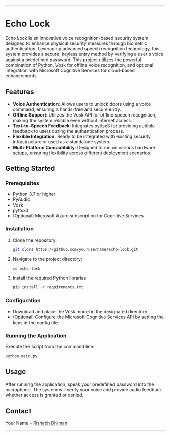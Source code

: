 
---

# Echo Lock

Echo Lock is an innovative voice recognition-based security system designed to enhance physical security measures through biometric authentication. Leveraging advanced speech recognition technology, this system provides a secure, keyless entry method by verifying a user's voice against a predefined password. This project utilizes the powerful combination of Python, Vosk for offline voice recognition, and optional integration with Microsoft Cognitive Services for cloud-based enhancements.

## Features

- **Voice Authentication**: Allows users to unlock doors using a voice command, ensuring a hands-free and secure entry.
- **Offline Support**: Utilizes the Vosk API for offline speech recognition, making the system reliable even without internet access.
- **Text-to-Speech Feedback**: Integrates pyttsx3 for providing audible feedback to users during the authentication process.
- **Flexible Integration**: Ready to be integrated with existing security infrastructure or used as a standalone system.
- **Multi-Platform Compatibility**: Designed to run on various hardware setups, ensuring flexibility across different deployment scenarios.

## Getting Started

### Prerequisites

- Python 3.7 or higher
- PyAudio
- Vosk
- pyttsx3
- (Optional) Microsoft Azure subscription for Cognitive Services

### Installation

1. Clone the repository:
   ```bash
   git clone https://github.com/yourusername/echo-lock.git
   ```
2. Navigate to the project directory:
   ```bash
   cd echo-lock
   ```
3. Install the required Python libraries:
   ```bash
   pip install -r requirements.txt
   ```

### Configuration

- Download and place the Vosk model in the designated directory.
- (Optional) Configure the Microsoft Cognitive Services API by setting the keys in the config file.

### Running the Application

Execute the script from the command line:
```bash
python main.py
```

## Usage

After running the application, speak your predefined password into the microphone. The system will verify your voice and provide audio feedback whether access is granted or denied.


## Contact

Your Name - [Rishabh Dhiman](rishabhdhiman10@gmail.com)

---
